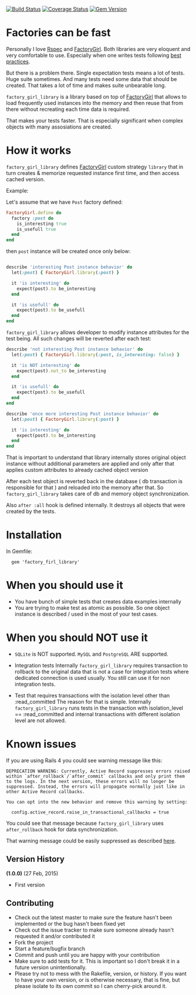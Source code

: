 [![Build Status](https://travis-ci.org/vprokopchuk256/factory_girl_library.svg?branch=development)](https://travis-ci.org/vprokopchuk256/factory_girl_library)
[![Coverage Status](https://coveralls.io/repos/vprokopchuk256/factory_girl_library/badge.svg?branch=development)](https://coveralls.io/r/vprokopchuk256/factory_girl_library?branch=development)
[![Gem Version](https://badge.fury.io/rb/factory_girl_library.svg)](http://badge.fury.io/rb/factory_girl_library)

# Factories can be fast

Personally I love [Rspec](https://github.com/rspec/rspec) and [FactoryGirl](https://github.com/thoughtbot/factory_girl). Both libraries are very eloquent and very comfortable to use. Especially when one writes tests following [best practices](http://betterspecs.org/).

But there is a problem there. Single expectation tests means a lot of tests. Huge suite sometimes. And many tests need some data that should be created. That takes a lot of time and makes suite unbearable long. 

```factory_girl_library``` is a library based on top of [FactoryGirl](https://github.com/thoughtbot/factory_girl) that allows to load frequently used instances into the memory and then reuse that from there without recreating each time data is required. 

That makes your tests faster. That is especially significant when complex objects with many assosiations are created. 

# How it works

```factory_girl_library``` defines [FactoryGirl](https://github.com/thoughtbot/factory_girl) custom strategy ```library``` that in turn creates & memorize requested instance first time, and then access cached version. 

Example: 

Let's assume that we have ```Post``` factory defined:

```ruby
FactoryGirl.define do
  factory :post do
    is_interesting true
    is_usefull true
  end
end
```

then ```post``` instance will be created once only below:

```ruby

describe 'interesting Post instance behavior' do
  let(:post) { FactoryGirl.library(:post) }

  it 'is interesting' do
    expect(post).to be_interesting
  end

  it 'is usefull' do
    expect(post).to be_usefull
  end
end

```

```factory_girl_library``` allows developer to modify instance attributes for the test being. All such changes will be reverted after each test: 

```ruby
describe 'not interesting Post instance behavior' do
  let(:post) { FactoryGirl.library(:post, is_interesting: false) }

  it 'is NOT interesting' do
    expect(post).not_to be_interesting
  end

  it 'is usefull' do
    expect(post).to be_usefull
  end
end

describe 'once more interesting Post instance behavior' do
  let(:post) { FactoryGirl.library(:post) }

  it 'is interesting' do
    expect(post).to be_interesting
  end
end
```

That is important to understand that library internally stores original object instance without additional parameters are applied and only after that applies custom attributes to already cached object version

After each test object is reverted back in the database ( db transaction is responsible for that ) and reloaded into the memory after that. So ```factory_girl_library``` takes care of db and memory object synchronization. 

Also ```after :all``` hook is defined internally. It destroys all objects that were created by the tests.

# Installation

In Gemfile: 

```
  gem 'factory_firl_library'
```

# When you should use it

* You have bunch of simple tests that creates data examples internally 
* You are trying to make test as atomic as possible. 
  So one object instance is described / used in the most of your test cases.  

# When you should NOT use it

* ```SQLite``` is NOT supported. 
  ```MySQL``` and ```PostgreSQL``` ARE supported. 

* Integration tests
  Internally ```factory_girl_library``` requires transaction to rollback to the original data that is not a case for integration tests where dedicated connection is used usually. You still can use it for non integration tests. 

* Test that requires transactions with the isolation level other than :read_committed
  The reason for that is simple. Internally ```factory_girl_library``` runs tests in the transaction with isolation_level == :read_committed and internal transactions with different isolation level are not allowed. 

# Known issues

If you are using Rails 4 you could see warning message like this: 

```
DEPRECATION WARNING: Currently, Active Record suppresses errors raised within `after_rollback`/`after_commit` callbacks and only print them to the logs. In the next version, these errors will no longer be suppressed. Instead, the errors will propagate normally just like in other Active Record callbacks.

You can opt into the new behavior and remove this warning by setting:

  config.active_record.raise_in_transactional_callbacks = true
```

You could see that message because ```factory_girl_library``` uses ```after_rollback``` hook for data synchronization. 

That warning message could be easily suppressed as described [here](http://edgeguides.rubyonrails.org/upgrading_ruby_on_rails.html#error-handling-in-transaction-callbacks).

## Version History

**(1.0.0)** (27 Feb, 2015)

* First version

## Contributing

* Check out the latest master to make sure the feature hasn't been implemented or the bug hasn't been fixed yet
* Check out the issue tracker to make sure someone already hasn't requested it and/or contributed it
* Fork the project
* Start a feature/bugfix branch
* Commit and push until you are happy with your contribution
* Make sure to add tests for it. This is important so I don't break it in a future version unintentionally.
* Please try not to mess with the Rakefile, version, or history. If you want to have your own version, or is otherwise necessary, that is fine, but please isolate to its own commit so I can cherry-pick around it.



